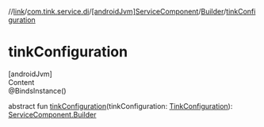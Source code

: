 //[link](../../../index.md)/[com.tink.service.di](../../index.md)/[[androidJvm]ServiceComponent](../index.md)/[Builder](index.md)/[tinkConfiguration](tink-configuration.md)



# tinkConfiguration  
[androidJvm]  
Content  
@BindsInstance()  
  
abstract fun [tinkConfiguration](tink-configuration.md)(tinkConfiguration: [TinkConfiguration](../../../com.tink.service.network/[android-jvm]-tink-configuration/index.md)): [ServiceComponent.Builder](index.md)  



